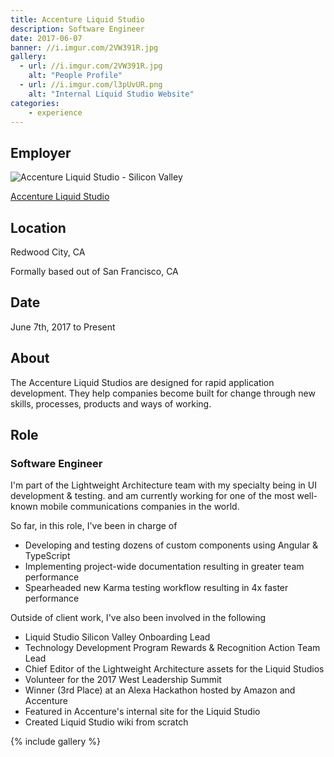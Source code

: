 ```yaml
---
title: Accenture Liquid Studio
description: Software Engineer
date: 2017-06-07
banner: //i.imgur.com/2VW391R.jpg
gallery:
  - url: //i.imgur.com/2VW391R.jpg
    alt: "People Profile"
  - url: //i.imgur.com/l3pUvUR.png
    alt: "Internal Liquid Studio Website"
categories:
    - experience
---
```


## Employer

![Accenture Liquid Studio - Silicon Valley](//i.imgur.com/xgLGmTV.jpg)

<a title="Accenture Liquid Studio" href="//accenture.com/us-en/capability-rapid-application-development-studio" target="_blank" rel="noopener">Accenture Liquid Studio</a>

## Location

Redwood City, CA

Formally based out of San Francisco, CA

## Date

June 7th, 2017 to Present

## About

The Accenture Liquid Studios are designed for rapid application development. They help companies become built for change through new skills, processes, products and ways of working.

## Role

### Software Engineer

I'm part of the Lightweight Architecture team with my specialty being in UI development & testing. and am currently working for one of the most well-known mobile communications companies in the world.

So far, in this role, I've been in charge of

* Developing and testing dozens of custom components using Angular & TypeScript
* Implementing project-wide documentation resulting in greater team performance
* Spearheaded new Karma testing workflow resulting in 4x faster performance

Outside of client work, I've also been involved in the following

* Liquid Studio Silicon Valley Onboarding Lead
* Technology Development Program Rewards & Recognition Action Team Lead
* Chief Editor of the Lightweight Architecture assets for the Liquid Studios
* Volunteer for the 2017 West Leadership Summit
* Winner (3rd Place) at an Alexa Hackathon hosted by Amazon and Accenture
* Featured in Accenture's internal site for the Liquid Studio
* Created Liquid Studio wiki from scratch

{% include gallery %}
